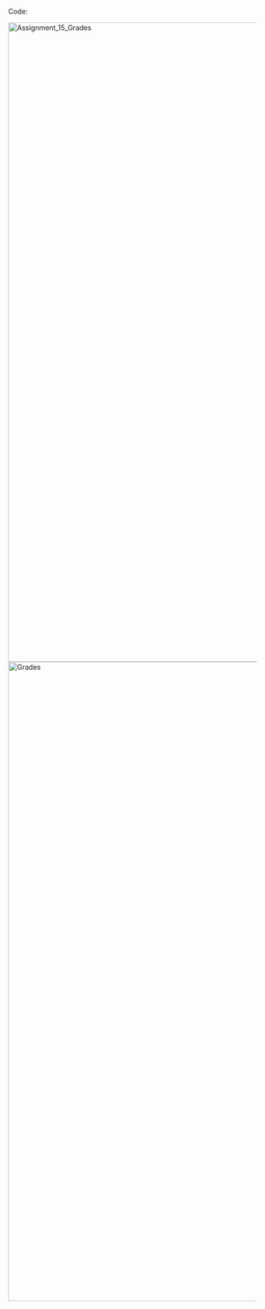 Code:

<img width="1295" alt="Assignment_15_Grades" src="https://user-images.githubusercontent.com/72332347/166183204-ed7ae885-1013-450b-912c-3b6ece2b3a5d.png">
<img width="1295" alt="Grades" src="https://user-images.githubusercontent.com/72332347/166183209-3a2d74c3-c275-4e68-9bf7-d75f2907d4ef.png">
